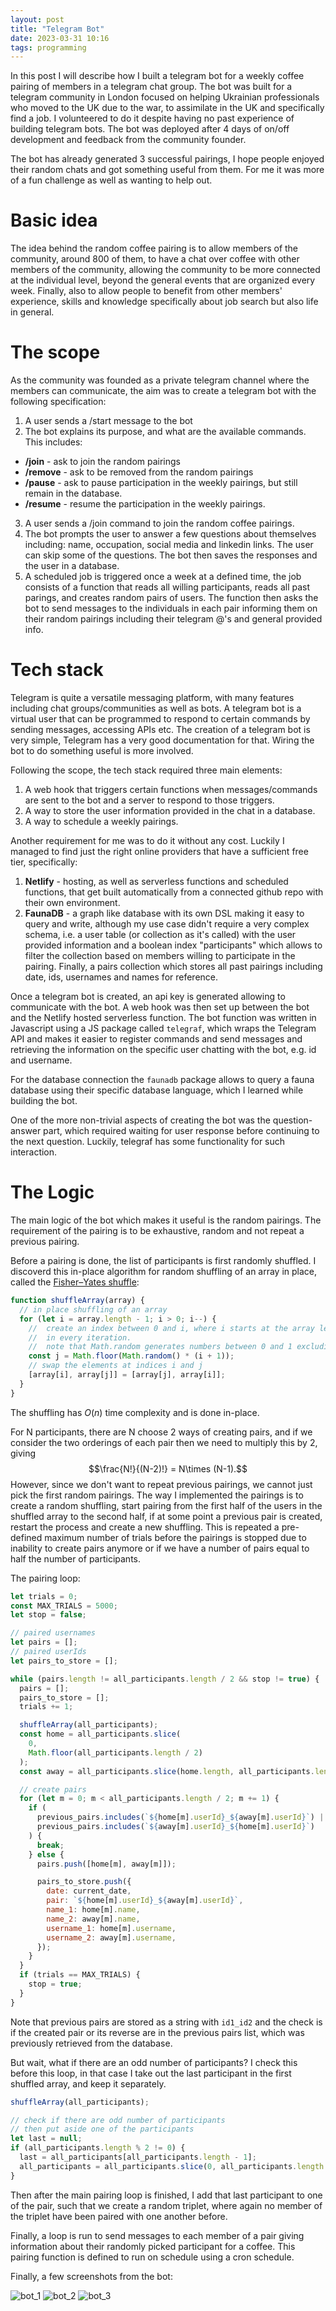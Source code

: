 ```yaml
---
layout: post
title: "Telegram Bot"
date: 2023-03-31 10:16
tags: programming
---
```


In this post I will describe how I built a telegram bot for a weekly coffee pairing of members in a telegram chat group.
The bot was built for a telegram community in London focused on helping Ukrainian professionals who moved to the UK due to the war, to assimilate in the UK and specifically find a job. I volunteered to do it despite having no past experience of building telegram bots. The bot was deployed after 4 days of on/off development and feedback from the community founder.

The bot has already generated 3 successful pairings, I hope people enjoyed their random chats and got something useful from them.
For me it was more of a fun challenge as well as wanting to help out.

# Basic idea

The idea behind the random coffee pairing is to allow members of the community, around 800 of them, to have a chat over coffee with other members of the community, allowing the community to be more connected at the individual level, beyond the general events that are organized every week. Finally, also to allow people to benefit from other members' experience, skills and knowledge specifically about job search but also life in general.

# The scope

As the community was founded as a private telegram channel where the members can communicate, the aim was to create a telegram bot with the following specification:

1. A user sends a /start message to the bot
2. The bot explains its purpose, and what are the available commands. This includes:

- **/join** - ask to join the random pairings
- **/remove** - ask to be removed from the random pairings
- **/pause** - ask to pause participation in the weekly pairings, but still remain in the database.
- **/resume** - resume the participation in the weekly pairings.

3. A user sends a /join command to join the random coffee pairings.
4. The bot prompts the user to answer a few questions about themselves including: name, occupation, social media and linkedin links. The user can skip some of the questions. The bot then saves the responses and the user in a database.
5. A scheduled job is triggered once a week at a defined time, the job consists of a function that reads all willing participants, reads all past parings, and creates random pairs of users. The function then asks the bot to send messages to the individuals in each pair informing them on their random pairings including their telegram @'s and general provided info.

# Tech stack

Telegram is quite a versatile messaging platform, with many features including chat groups/communities as well as bots.
A telegram bot is a virtual user that can be programmed to respond to certain commands by sending messages, accessing APIs etc. The creation of a telegram bot is very simple, Telegram has a very good documentation for that. Wiring the bot to do something useful is more involved.

Following the scope, the tech stack required three main elements:

1. A web hook that triggers certain functions when messages/commands are sent to the bot and a server to respond to those triggers.
2. A way to store the user information provided in the chat in a database.
3. A way to schedule a weekly pairings.

Another requirement for me was to do it without any cost.
Luckily I managed to find just the right online providers that have a sufficient free tier, specifically:

1. **Netlify** - hosting, as well as serverless functions and scheduled functions, that get built automatically from a connected github repo with their own environment.
2. **FaunaDB** - a graph like database with its own DSL making it easy to query and write, although my use case didn't require a very complex schema, i.e. a user table (or collection as it's called) with the user provided information and a boolean index "participants" which allows to filter the collection based on members willing to participate in the pairing. Finally, a pairs collection which stores all past pairings including date, ids, usernames and names for reference.

Once a telegram bot is created, an api key is generated allowing to communicate with the bot. A web hook was then set up between the bot and the Netlify hosted serverless function.
The bot function was written in Javascript using a JS package called `telegraf`, which wraps the Telegram API and makes it easier to register commands and send messages and retrieving the information on the specific user chatting with the bot, e.g. id and username.

For the database connection the `faunadb` package allows to query a fauna database using their specific database language, which I learned while building the bot.

One of the more non-trivial aspects of creating the bot was the question-answer part, which required waiting for user response before continuing to the next question. Luckily, telegraf has some functionality for such interaction.

# The Logic

The main logic of the bot which makes it useful is the random pairings.
The requirement of the pairing is to be exhaustive, random and not repeat a previous pairing.

Before a pairing is done, the list of participants is first randomly shuffled. I discoverd this in-place algorithm for random shuffling of an array in place, called the [Fisher–Yates shuffle](https://en.wikipedia.org/wiki/Fisher%E2%80%93Yates_shuffle):

```js
function shuffleArray(array) {
  // in place shuffling of an array
  for (let i = array.length - 1; i > 0; i--) {
    //  create an index between 0 and i, where i starts at the array length - 1, and gets smaller
    //  in every iteration.
    //  note that Math.random generates numbers between 0 and 1 excluding 1.
    const j = Math.floor(Math.random() * (i + 1));
    // swap the elements at indices i and j
    [array[i], array[j]] = [array[j], array[i]];
  }
}
```

The shuffling has $O(n)$ time complexity and is done in-place.

<!-- TODO: find the name of the algorithm and understand how it works -->

For N participants, there are N choose 2 ways of creating pairs, and if we consider the two orderings of each pair then we need to multiply this by 2, giving $$\frac{N!}{(N-2)!} = N\times (N-1).$$ However, since we don't want to repeat previous pairings, we cannot just pick the first random pairings. The way I implemented the pairings is to create a random shuffling, start pairing from the first half of the users in the shuffled array to the second half, if at some point a previous pair is created, restart the process and create a new shuffling. This is repeated a pre-defined maximum number of trials before the pairings is stopped due to inability to create pairs anymore or if we have a number of pairs equal to half the number of participants.

The pairing loop:

```js
let trials = 0;
const MAX_TRIALS = 5000;
let stop = false;

// paired usernames
let pairs = [];
// paired userIds
let pairs_to_store = [];

while (pairs.length != all_participants.length / 2 && stop != true) {
  pairs = [];
  pairs_to_store = [];
  trials += 1;

  shuffleArray(all_participants);
  const home = all_participants.slice(
    0,
    Math.floor(all_participants.length / 2)
  );
  const away = all_participants.slice(home.length, all_participants.length);

  // create pairs
  for (let m = 0; m < all_participants.length / 2; m += 1) {
    if (
      previous_pairs.includes(`${home[m].userId}_${away[m].userId}`) ||
      previous_pairs.includes(`${away[m].userId}_${home[m].userId}`)
    ) {
      break;
    } else {
      pairs.push([home[m], away[m]]);

      pairs_to_store.push({
        date: current_date,
        pair: `${home[m].userId}_${away[m].userId}`,
        name_1: home[m].name,
        name_2: away[m].name,
        username_1: home[m].username,
        username_2: away[m].username,
      });
    }
  }
  if (trials == MAX_TRIALS) {
    stop = true;
  }
}
```

Note that previous pairs are stored as a string with `id1_id2` and the check is if the created pair or its reverse are in the previous pairs list, which was previously retrieved from the database.

But wait, what if there are an odd number of participants? I check this before this loop, in that case I take out the last participant in the first shuffled array, and keep it separately.

```js
shuffleArray(all_participants);

// check if there are odd number of participants
// then put aside one of the participants
let last = null;
if (all_participants.length % 2 != 0) {
  last = all_participants[all_participants.length - 1];
  all_participants = all_participants.slice(0, all_participants.length - 1);
}
```

Then after the main pairing loop is finished, I add that last participant to one of the pair, such that we create a random triplet, where again no member of the triplet have been paired with one another before.

Finally, a loop is run to send messages to each member of a pair giving information about their randomly picked participant for a coffee.
This pairing function is defined to run on schedule using a cron schedule.

Finally, a few screenshots from the bot:

![bot_1](/assets/bot_1.jpeg)
![bot_2](/assets/bot_2.jpeg)
![bot_3](/assets/bot_3.jpeg)
